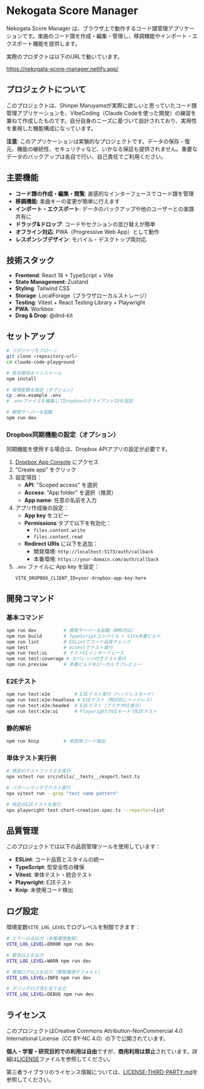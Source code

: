 # Nekogata Score Manager

Nekogata Score Manager は、ブラウザ上で動作するコード譜管理アプリケーションです。楽曲のコード譜を作成・編集・管理し、移調機能やインポート・エクスポート機能を提供します。

実際のプロダクトは以下のURLで動いています。

https://nekogata-score-manager.netlify.app/

## プロジェクトについて

このプロジェクトは、Shinpei Maruyamaが実際に欲しいと思っていたコード譜管理アプリケーションを、VibeCoding（Claude Codeを使った開発）の練習を兼ねて作成したものです。自分自身のニーズに基づいて設計されており、実用性を重視した機能構成になっています。

**注意**: このアプリケーションは実験的なプロジェクトです。データの保存・復元、機能の継続性、セキュリティなど、いかなる保証も提供されません。重要なデータのバックアップは各自で行い、自己責任でご利用ください。

## 主要機能

- **コード譜の作成・編集・閲覧**: 直感的なインターフェースでコード譜を管理
- **移調機能**: 楽曲キーの変更が簡単に行えます
- **インポート・エクスポート**: データのバックアップや他のユーザーとの楽譜共有に
- **ドラッグ&ドロップ**: コードやセクションの並び替えが簡単
- **オフライン対応**: PWA（Progressive Web App）として動作
- **レスポンシブデザイン**: モバイル・デスクトップ両対応

## 技術スタック

- **Frontend**: React 18 + TypeScript + Vite
- **State Management**: Zustand
- **Styling**: Tailwind CSS
- **Storage**: LocalForage（ブラウザローカルストレージ）
- **Testing**: Vitest + React Testing Library + Playwright
- **PWA**: Workbox
- **Drag & Drop**: @dnd-kit

## セットアップ

```bash
# リポジトリをクローン
git clone <repository-url>
cd claude-code-playground

# 依存関係をインストール
npm install

# 環境変数を設定（オプション）
cp .env.example .env
# .envファイルを編集してDropboxのクライアントIDを設定

# 開発サーバーを起動
npm run dev
```

### Dropbox同期機能の設定（オプション）

同期機能を使用する場合は、Dropbox APIアプリの設定が必要です。

1. [Dropbox App Console](https://www.dropbox.com/developers/apps) にアクセス
2. "Create app" をクリック
3. 設定項目：
   - **API**: "Scoped access" を選択
   - **Access**: "App folder" を選択（推奨）
   - **App name**: 任意の名前を入力
4. アプリ作成後の設定：
   - **App key** をコピー
   - **Permissions** タブで以下を有効化：
     - `files.content.write`
     - `files.content.read`
   - **Redirect URIs** に以下を追加：
     - 開発環境: `http://localhost:5173/auth/callback`
     - 本番環境: `https://your-domain.com/auth/callback`
5. `.env` ファイルに App key を設定：
   ```
   VITE_DROPBOX_CLIENT_ID=your-dropbox-app-key-here
   ```

## 開発コマンド

### 基本コマンド
```bash
npm run dev          # 開発サーバーを起動（HMR対応）
npm run build        # TypeScriptコンパイル + Vite本番ビルド
npm run lint         # ESLintでコード品質チェック
npm test             # Vitestでテスト実行
npm run test:ui      # テストUIインターフェース
npm run test:coverage # カバレッジ付きテスト実行
npm run preview      # 本番ビルドをローカルでプレビュー
```

### E2Eテスト
```bash
npm run test:e2e         # E2Eテスト実行（ヘッドレスモード）
npm run test:e2e:headless # E2Eテスト（明示的にヘッドレス）
npm run test:e2e:headed  # E2Eテスト（ブラウザUI表示）
npm run test:e2e:ui      # PlaywrightのUIモードでE2Eテスト
```

### 静的解析
```bash
npm run knip         # 未使用コード検出
```

### 単体テスト実行例
```bash
# 特定のテストファイルを実行
npx vitest run src/utils/__tests__/export.test.ts

# パターンマッチでテスト実行
npx vitest run --grep "test name pattern"

# 特定のE2Eテストを実行
npx playwright test chart-creation.spec.ts --reporter=list
```

## 品質管理

このプロジェクトでは以下の品質管理ツールを使用しています：

- **ESLint**: コード品質とスタイルの統一
- **TypeScript**: 型安全性の確保
- **Vitest**: 単体テスト・統合テスト
- **Playwright**: E2Eテスト
- **Knip**: 未使用コード検出

## ログ設定

環境変数`VITE_LOG_LEVEL`でログレベルを制御できます：

```bash
# エラーのみ出力（本番環境推奨）
VITE_LOG_LEVEL=ERROR npm run dev

# 警告以上を出力
VITE_LOG_LEVEL=WARN npm run dev

# 情報ログ以上を出力（開発環境デフォルト）
VITE_LOG_LEVEL=INFO npm run dev

# デバッグログ含む全て出力
VITE_LOG_LEVEL=DEBUG npm run dev
```

## ライセンス

このプロジェクトはCreative Commons Attribution-NonCommercial 4.0 International License（CC BY-NC 4.0）の下で公開されています。

**個人・学習・研究目的での利用は自由**ですが、**商用利用は禁止**されています。詳細は[LICENSE](LICENSE)ファイルを参照してください。

第三者ライブラリのライセンス情報については、[LICENSE-THIRD-PARTY.md](LICENSE-THIRD-PARTY.md)を参照してください。
